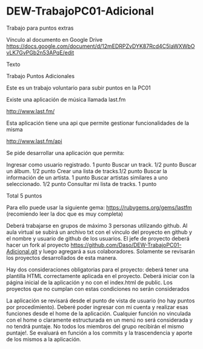 DEW-TrabajoPC01-Adicional
=========================

Trabajo para puntos extras

Vínculo al documento en Google Drive https://docs.google.com/document/d/12mEDRPZvDYK87Rcd4C5IaWXWbOvLK7GvPGb2n53APqE/edit

Texto

Trabajo Puntos Adicionales


Este es un trabajo voluntario para subir puntos en la PC01

Existe una aplicación de música llamada last.fm 

http://www.last.fm/

Esta aplicación tiene una api que permite gestionar funcionalidades de la misma

http://www.last.fm/api

Se pide desarrollar una aplicación que permita:

Ingresar como usuario registrado. 1 punto
Buscar un track. 1/2 punto
Buscar un álbum. 1/2 punto
Crear una lista de tracks.1/2 punto
Buscar la información de un artista. 1 punto
Buscar artistas similares a uno seleccionado.  1/2 punto
Consultar mi lista de tracks. 1 punto

Total 5 puntos

Para ello puede usar la siguiente gema: https://rubygems.org/gems/lastfm (recomiendo leer la doc que es muy completa)

Deberá trabajarse en grupos de máximo 3 personas utilizando github. Al aula virtual se subirá un archivo txt con el vínculo del proyecto en github y el nombre y usuario de github de los usuarios. El jefe de proyecto deberá hacer un fork al proyecto https://github.com/Daso/DEW-TrabajoPC01-Adicional.git y luego agregará a sus colaboradores. Solamente se revisarán los proyectos desarrollados de esta manera.

Hay dos consideraciones obligatorias para el proyecto: deberá tener una plantilla HTML correctamente aplicada en el proyecto. Deberá iniciar con la página inicial de la aplicación y no con el index.html de public. Los proyectos que no cumplan con estas condiciones no serán considerados

La aplicación se revisará desde el punto de vista de usuario (no hay puntos por procedimiento). Deberé poder ingresar con mi cuenta y realizar esas funciones desde el home de la aplicación. Cualquier función no vinculada con el home o claramente estructurada en un menú no será considerada y no tendrá puntaje. No todos los miembros del grupo recibirán el mismo puntaje!. Se evaluará en función a los commits y la trascendencia y aporte de los mismos a la aplicación. 
